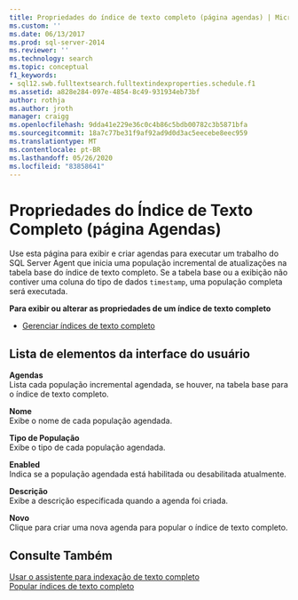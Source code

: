 ```yaml
---
title: Propriedades do índice de texto completo (página agendas) | Microsoft Docs
ms.custom: ''
ms.date: 06/13/2017
ms.prod: sql-server-2014
ms.reviewer: ''
ms.technology: search
ms.topic: conceptual
f1_keywords:
- sql12.swb.fulltextsearch.fulltextindexproperties.schedule.f1
ms.assetid: a828e284-097e-4854-8c49-931934eb73bf
author: rothja
ms.author: jroth
manager: craigg
ms.openlocfilehash: 9dda41e229e36c0c4b86c5bdb00782c3b5871bfa
ms.sourcegitcommit: 18a7c77be31f9af92ad9d0d3ac5eecebe8eec959
ms.translationtype: MT
ms.contentlocale: pt-BR
ms.lasthandoff: 05/26/2020
ms.locfileid: "83858641"
---
```

# <a name="full-text-index-properties-schedules-page"></a>Propriedades do Índice de Texto Completo (página Agendas)
  Use esta página para exibir e criar agendas para executar um trabalho do SQL Server Agent que inicia uma população incremental de atualizações na tabela base do índice de texto completo. Se a tabela base ou a exibição não contiver uma coluna do tipo de dados `timestamp`, uma população completa será executada.  
  
 **Para exibir ou alterar as propriedades de um índice de texto completo**  
  
-   [Gerenciar índices de texto completo](../relational-databases/indexes/indexes.md)  
  
## <a name="ui-element-list"></a>Lista de elementos da interface do usuário  
 **Agendas**  
 Lista cada população incremental agendada, se houver, na tabela base para o índice de texto completo.  
  
 **Nome**  
 Exibe o nome de cada população agendada.  
  
 **Tipo de População**  
 Exibe o tipo de cada população agendada.  
  
 **Enabled**  
 Indica se a população agendada está habilitada ou desabilitada atualmente.  
  
 **Descrição**  
 Exibe a descrição especificada quando a agenda foi criada.  
  
 **Novo**  
 Clique para criar uma nova agenda para popular o índice de texto completo.  
  
## <a name="see-also"></a>Consulte Também  
 [Usar o assistente para indexação de texto completo](../relational-databases/search/use-the-full-text-indexing-wizard.md)   
 [Popular índices de texto completo](../relational-databases/search/populate-full-text-indexes.md)  
  
  
